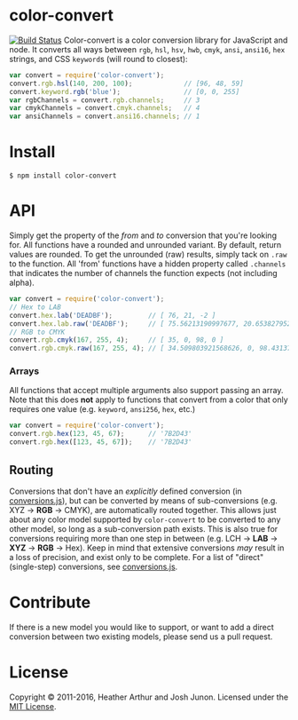 # color-convert
[![Build Status](https://travis-ci.org/Qix-/color-convert.svg?branch=master)](https://travis-ci.org/Qix-/color-convert)
Color-convert is a color conversion library for JavaScript and node.
It converts all ways between `rgb`, `hsl`, `hsv`, `hwb`, `cmyk`, `ansi`, `ansi16`, `hex` strings, and CSS `keyword`s (will round to closest):
```js
var convert = require('color-convert');
convert.rgb.hsl(140, 200, 100);             // [96, 48, 59]
convert.keyword.rgb('blue');                // [0, 0, 255]
var rgbChannels = convert.rgb.channels;     // 3
var cmykChannels = convert.cmyk.channels;   // 4
var ansiChannels = convert.ansi16.channels; // 1
```
# Install
```console
$ npm install color-convert
```
# API
Simply get the property of the _from_ and _to_ conversion that you're looking for.
All functions have a rounded and unrounded variant. By default, return values are rounded. To get the unrounded (raw) results, simply tack on `.raw` to the function.
All 'from' functions have a hidden property called `.channels` that indicates the number of channels the function expects (not including alpha).
```js
var convert = require('color-convert');
// Hex to LAB
convert.hex.lab('DEADBF');         // [ 76, 21, -2 ]
convert.hex.lab.raw('DEADBF');     // [ 75.56213190997677, 20.653827952644754, -2.290532499330533 ]
// RGB to CMYK
convert.rgb.cmyk(167, 255, 4);     // [ 35, 0, 98, 0 ]
convert.rgb.cmyk.raw(167, 255, 4); // [ 34.509803921568626, 0, 98.43137254901961, 0 ]
```
### Arrays
All functions that accept multiple arguments also support passing an array.
Note that this does **not** apply to functions that convert from a color that only requires one value (e.g. `keyword`, `ansi256`, `hex`, etc.)
```js
var convert = require('color-convert');
convert.rgb.hex(123, 45, 67);      // '7B2D43'
convert.rgb.hex([123, 45, 67]);    // '7B2D43'
```
## Routing
Conversions that don't have an _explicitly_ defined conversion (in [conversions.js](conversions.js)), but can be converted by means of sub-conversions (e.g. XYZ -> **RGB** -> CMYK), are automatically routed together. This allows just about any color model supported by `color-convert` to be converted to any other model, so long as a sub-conversion path exists. This is also true for conversions requiring more than one step in between (e.g. LCH -> **LAB** -> **XYZ** -> **RGB** -> Hex).
Keep in mind that extensive conversions _may_ result in a loss of precision, and exist only to be complete. For a list of "direct" (single-step) conversions, see [conversions.js](conversions.js).
# Contribute
If there is a new model you would like to support, or want to add a direct conversion between two existing models, please send us a pull request.
# License
Copyright &copy; 2011-2016, Heather Arthur and Josh Junon. Licensed under the [MIT License](LICENSE).
